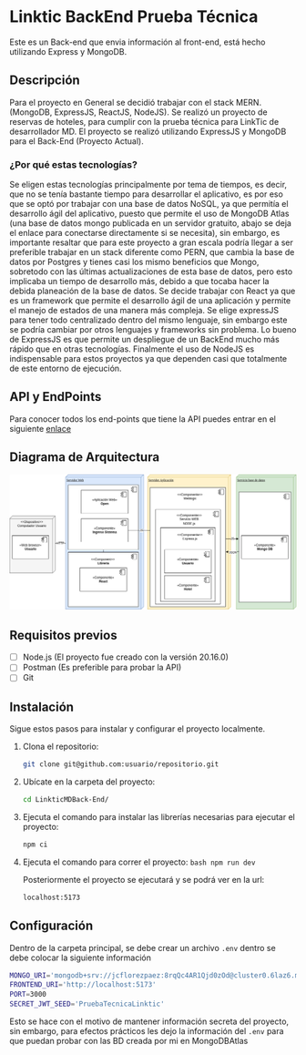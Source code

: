# Linktic BackEnd Prueba Técnica

Este es un Back-end que envia información al front-end, está hecho utilizando Express y MongoDB.

## Descripción

Para el proyecto en General se decidió trabajar con el stack MERN. (MongoDB, ExpressJS, ReactJS, NodeJS).
Se realizó un proyecto de reservas de hoteles, para cumplir con la prueba técnica para LinkTic de desarrollador MD.
El proyecto se realizó utilizando ExpressJS y MongoDB para el Back-End (Proyecto Actual).

### ¿Por qué estas tecnologías?

Se eligen estas tecnologías principalmente por tema de tiempos, es decir, que no se tenía bastante tiempo para desarrollar el aplicativo, es por eso que se optó por trabajar con una base de datos NoSQL, ya que permitía el desarrollo ágil del aplicativo, puesto que permite el uso de MongoDB Atlas (una base de datos mongo publicada en un servidor gratuito, abajo se deja el enlace para conectarse directamente si se necesita), sin embargo, es importante resaltar que para este proyecto a gran escala podría llegar a ser preferible trabajar en un stack diferente como PERN, que cambia la base de datos por Postgres y tienes casi los mismo beneficios que Mongo, sobretodo con las últimas actualizaciones de esta base de datos, pero esto implicaba un tiempo de desarrollo más, debido a que tocaba hacer la debida planeación de la base de datos. Se decide trabajar con React ya que es un framework que permite el desarrollo ágil de una aplicación y permite el manejo de estados de una manera más compleja. Se elige expressJS para tener todo centralizado dentro del mismo lenguaje, sin embargo este se podría cambiar por otros lenguajes y frameworks sin problema. Lo bueno de ExpressJS es que permite un despliegue de un BackEnd mucho más rápido que en otras tecnologías. Finalmente el uso de NodeJS es indispensable para estos proyectos ya que dependen casi que totalmente de este entorno de ejecución.

## API y EndPoints

Para conocer todos los end-points que tiene la API puedes entrar en el siguiente [enlace](https://documenter.getpostman.com/view/38032460/2sAXqta1Sx)

## Diagrama de Arquitectura

![Alt text](DiagramadeDespliegue.png)

## Requisitos previos

- [ ] Node.js (El proyecto fue creado con la versión 20.16.0)
- [ ] Postman (Es preferible para probar la API)
- [ ] Git

## Instalación

Sigue estos pasos para instalar y configurar el proyecto localmente.

1. Clona el repositorio:

   ```bash
   git clone git@github.com:usuario/repositorio.git
   
2. Ubícate en la carpeta del proyecto:
   ```bash
   cd LinkticMDBack-End/
   
3. Ejecuta el comando para instalar las librerías necesarias para ejecutar el proyecto:
   ```bash
   npm ci
4. Ejecuta el comando para correr el proyecto:
   ``bash
   npm run dev ``

   Posteriormente el proyecto se ejecutará y se podrá ver en la url:
   ```bash
   localhost:5173

## Configuración
Dentro de la carpeta principal, se debe crear un archivo `.env` dentro se debe colocar la siguiente información
```bash
MONGO_URI='mongodb+srv://jcflorezpaez:8rqQc4AR1Qjd0zOd@cluster0.6laz6.mongodb.net/PruebaTecnica?retryWrites=true&w=majority&appName=Cluster0'
FRONTEND_URI='http://localhost:5173'
PORT=3000
SECRET_JWT_SEED='PruebaTecnicaLinktic'
```
Esto se hace con el motivo de mantener información secreta del proyecto, sin embargo, para efectos prácticos les dejo la información del `.env` para que puedan probar con las BD creada por mi en MongoDBAtlas
